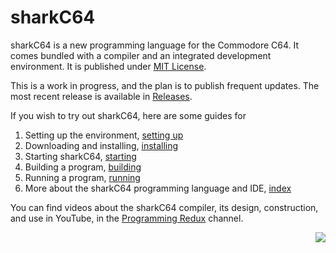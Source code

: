 # sharkC64

sharkC64 is a new programming language for the Commodore C64. 
It comes bundled with a compiler and an integrated development environment.
It is published under [MIT License](LICENSE).

This is a work in progress, and the plan is to publish frequent updates.
The most recent release is available in 
[Releases](https://github.com/mauno-j-ronkko/sharkC64/releases).

If you wish to try out sharkC64, here are some guides for
1. Setting up the environment, [setting up](docs/prerequisites/setup.md)
2. Downloading and installing, [installing](docs/prerequisites/installing.md) 
3. Starting sharkC64, [starting](docs/ide/starting.md)
4. Building a program, [building](docs/ide/building.md)
5. Running a program, [running](docs/ide/running.md)
6. More about the sharkC64 programming language and IDE, [index](docs/index.md) 

You can find videos about the sharkC64 compiler, its design, construction, and use in
YouTube, in the [Programming Redux](https://www.youtube.com/@programmingredux6211) channel. 

<p align="right">
<img src="https://github.com/mauno-j-ronkko/sharkC64/blob/main/docs/images/sharkC64.png" />
</p>

